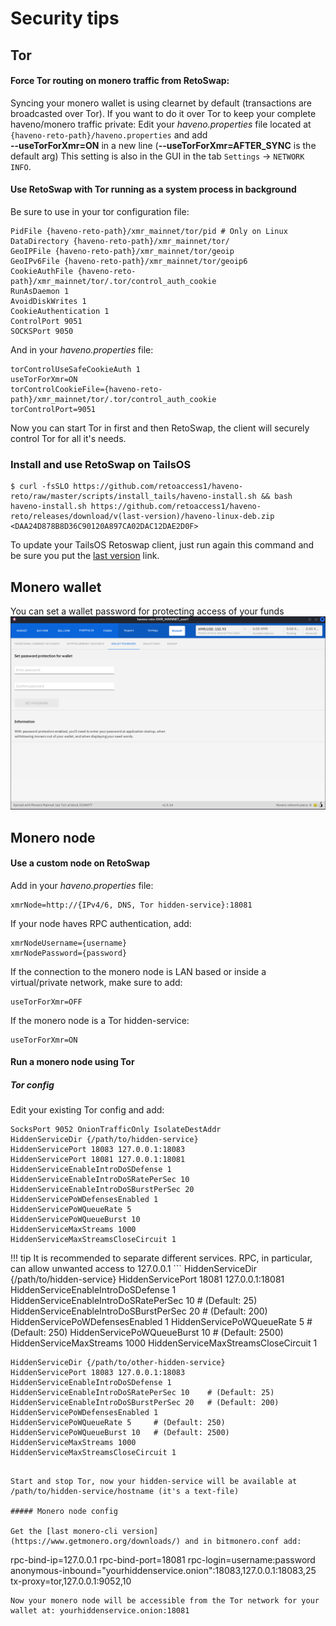 # Security tips

## Tor

#### Force Tor routing on monero traffic from RetoSwap:

Syncing your monero wallet is using clearnet by default (transactions are broadcasted over Tor). If you want to do it over Tor to keep your complete haveno/monero traffic private:
Edit your *haveno.properties* file located at `{haveno-reto-path}/haveno.properties` and add<br>
**--useTorForXmr=ON** in a new line (**--useTorForXmr=AFTER_SYNC** is the default arg)
This setting is also in the GUI in the tab `Settings` -> `NETWORK INFO`.

#### Use RetoSwap with Tor running as a system process in background

Be sure to use in your tor configuration file:

```
PidFile {haveno-reto-path}/xmr_mainnet/tor/pid # Only on Linux
DataDirectory {haveno-reto-path}/xmr_mainnet/tor/
GeoIPFile {haveno-reto-path}/xmr_mainnet/tor/geoip
GeoIPv6File {haveno-reto-path}/xmr_mainnet/tor/geoip6
CookieAuthFile {haveno-reto-path}/xmr_mainnet/tor/.tor/control_auth_cookie
RunAsDaemon 1
AvoidDiskWrites 1
CookieAuthentication 1
ControlPort 9051
SOCKSPort 9050
```

And in your *haveno.properties* file:

```
torControlUseSafeCookieAuth 1
useTorForXmr=ON
torControlCookieFile={haveno-reto-path}/xmr_mainnet/tor/.tor/control_auth_cookie
torControlPort=9051
```

Now you can start Tor in first and then RetoSwap, the client will securely control Tor for all it's needs.

### Install and use RetoSwap on TailsOS

```
$ curl -fsSLO https://github.com/retoaccess1/haveno-reto/raw/master/scripts/install_tails/haveno-install.sh && bash haveno-install.sh https://github.com/retoaccess1/haveno-reto/releases/download/v(last-version)/haveno-linux-deb.zip <DAA24D878B8D36C90120A897CA02DAC12DAE2D0F>
```

To update your TailsOS Retoswap client, just run again this command and be sure you put the [last version](https://github.com/retoaccess1/haveno-reto/releases/latest) link.

## Monero wallet

You can set a wallet password for protecting access of your funds
![Image](../resources/img/haveno-ui/password_wallet.png)

## Monero node

#### Use a custom node on RetoSwap

Add in your *haveno.properties* file:
```
xmrNode=http://{IPv4/6, DNS, Tor hidden-service}:18081
```
If your node haves RPC authentication, add:
```
xmrNodeUsername={username}
xmrNodePassword={password}
```
If the connection to the monero node is LAN based or inside a virtual/private network, make sure to add:
```
useTorForXmr=OFF
```
If the monero node is a Tor hidden-service:
```
useTorForXmr=ON
```

#### Run a monero node using Tor

##### Tor config

Edit your existing Tor config and add:
```
SocksPort 9052 OnionTrafficOnly IsolateDestAddr
HiddenServiceDir {/path/to/hidden-service}
HiddenServicePort 18083 127.0.0.1:18083
HiddenServicePort 18081 127.0.0.1:18081
HiddenServiceEnableIntroDoSDefense 1
HiddenServiceEnableIntroDoSRatePerSec 10
HiddenServiceEnableIntroDoSBurstPerSec 20
HiddenServicePoWDefensesEnabled 1
HiddenServicePoWQueueRate 5
HiddenServicePoWQueueBurst 10
HiddenServiceMaxStreams 1000
HiddenServiceMaxStreamsCloseCircuit 1
```

!!! tip
    It is recommended to separate different services.
    RPC, in particular, can allow unwanted access to 127.0.0.1
    ```
    HiddenServiceDir {/path/to/hidden-service}
    HiddenServicePort 18081 127.0.0.1:18081
    HiddenServiceEnableIntroDoSDefense 1
    HiddenServiceEnableIntroDoSRatePerSec 10	# (Default: 25)
    HiddenServiceEnableIntroDoSBurstPerSec 20	# (Default: 200)
    HiddenServicePoWDefensesEnabled 1
    HiddenServicePoWQueueRate 5		# (Default: 250)
    HiddenServicePoWQueueBurst 10	# (Default: 2500)
    HiddenServiceMaxStreams 1000
    HiddenServiceMaxStreamsCloseCircuit 1
    
    HiddenServiceDir {/path/to/other-hidden-service}
    HiddenServicePort 18083 127.0.0.1:18083
    HiddenServiceEnableIntroDoSDefense 1
    HiddenServiceEnableIntroDoSRatePerSec 10	# (Default: 25)
    HiddenServiceEnableIntroDoSBurstPerSec 20	# (Default: 200)
    HiddenServicePoWDefensesEnabled 1
    HiddenServicePoWQueueRate 5		# (Default: 250)
    HiddenServicePoWQueueBurst 10	# (Default: 2500)
    HiddenServiceMaxStreams 1000
    HiddenServiceMaxStreamsCloseCircuit 1
```

Start and stop Tor, now your hidden-service will be available at /path/to/hidden-service/hostname (it's a text-file)

##### Monero node config

Get the [last monero-cli version](https://www.getmonero.org/downloads/) and in bitmonero.conf add:
```
rpc-bind-ip=127.0.0.1
rpc-bind-port=18081
rpc-login=username:password
anonymous-inbound="yourhiddenservice.onion":18083,127.0.0.1:18083,25
tx-proxy=tor,127.0.0.1:9052,10
```
Now your monero node will be accessible from the Tor network for your wallet at: yourhiddenservice.onion:18081

